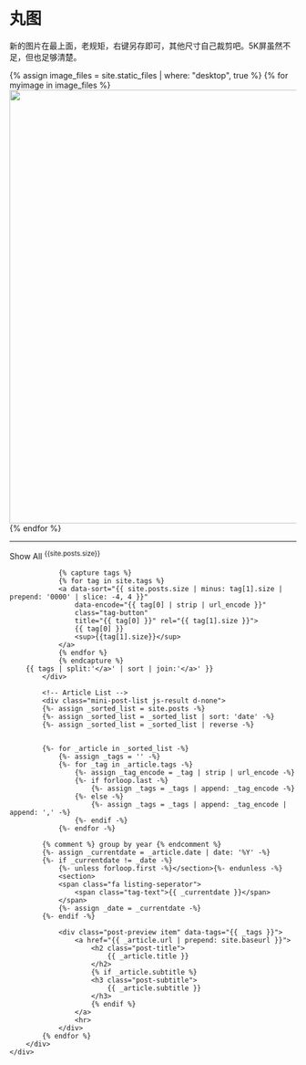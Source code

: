 # 丸图


新的图片在最上面，老规矩，右键另存即可，其他尺寸自己裁剪吧。5K屏虽然不足，但也足够清楚。


{% assign image_files = site.static_files | where: "desktop", true %}
{% for myimage in image_files %}
<img src="{{ myimage.path }}" width="760px">
<br>
{% endfor %}


---

<div class="container">
	<div class="row">
		<div class="col-lg-8 col-lg-offset-2 col-md-10 col-md-offset-1">
			<!-- Tags (as filter) -->
			<div id='tag_cloud' class="tags tags-sup js-tags">
				<a class="tag-button--all" data-encode="">
					Show All
					<sup>{{site.posts.size}}</sup>
				</a>

				{% capture tags %}
				{% for tag in site.tags %}
				<a data-sort="{{ site.posts.size | minus: tag[1].size | prepend: '0000' | slice: -4, 4 }}"
					data-encode="{{ tag[0] | strip | url_encode }}"
					class="tag-button"
					title="{{ tag[0] }}" rel="{{ tag[1].size }}">
					{{ tag[0] }}
					<sup>{{tag[1].size}}</sup>
				</a>
				{% endfor %}
				{% endcapture %}
        {{ tags | split:'</a>' | sort | join:'</a>' }}
			</div>

            <!-- Article List -->
			<div class="mini-post-list js-result d-none">
			{%- assign _sorted_list = site.posts -%}
			{%- assign _sorted_list = _sorted_list | sort: 'date' -%}
			{%- assign _sorted_list = _sorted_list | reverse -%}


			{%- for _article in _sorted_list -%}
				{%- assign _tags = '' -%}
				{%- for _tag in _article.tags -%}
					{%- assign _tag_encode = _tag | strip | url_encode -%}
					{%- if forloop.last -%}
						{%- assign _tags = _tags | append: _tag_encode -%}
					{%- else -%}
						{%- assign _tags = _tags | append: _tag_encode | append: ',' -%}
					{%- endif -%}
				{%- endfor -%}

			{% comment %} group by year {% endcomment %}
			{%- assign _currentdate = _article.date | date: '%Y' -%}
			{%- if _currentdate != _date -%}
				{%- unless forloop.first -%}</section>{%- endunless -%}
				<section>
				<span class="fa listing-seperator">
					<span class="tag-text">{{ _currentdate }}</span>
				</span>
				{%- assign _date = _currentdate -%}
			{%- endif -%}

				<div class="post-preview item" data-tags="{{ _tags }}">
				    <a href="{{ _article.url | prepend: site.baseurl }}">
				        <h2 class="post-title">
                            {{ _article.title }}
				        </h2>
				        {% if _article.subtitle %}
				        <h3 class="post-subtitle">
				            {{ _article.subtitle }}
				        </h3>
				        {% endif %}
				    </a>
					<hr>
				</div>
			{% endfor %}
		</div>
	</div>
</div>